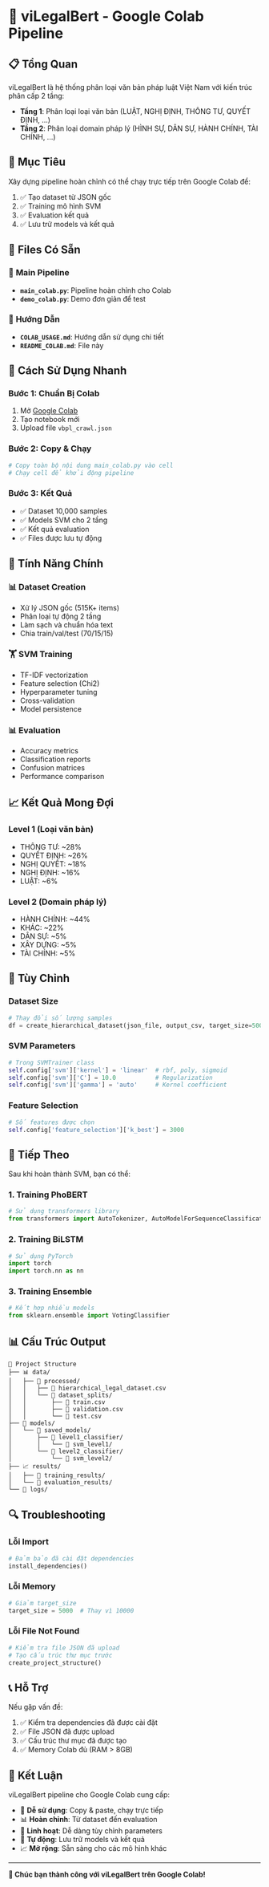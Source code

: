 # 🚀 **viLegalBert - Google Colab Pipeline**

## 📋 **Tổng Quan**

viLegalBert là hệ thống phân loại văn bản pháp luật Việt Nam với kiến trúc phân cấp 2 tầng:
- **Tầng 1**: Phân loại loại văn bản (LUẬT, NGHỊ ĐỊNH, THÔNG TƯ, QUYẾT ĐỊNH, ...)
- **Tầng 2**: Phân loại domain pháp lý (HÌNH SỰ, DÂN SỰ, HÀNH CHÍNH, TÀI CHÍNH, ...)

## 🎯 **Mục Tiêu**

Xây dựng pipeline hoàn chỉnh có thể chạy trực tiếp trên Google Colab để:
1. ✅ Tạo dataset từ JSON gốc
2. ✅ Training mô hình SVM
3. ✅ Evaluation kết quả
4. ✅ Lưu trữ models và kết quả

## 📁 **Files Có Sẵn**

### 🚀 **Main Pipeline**
- **`main_colab.py`**: Pipeline hoàn chỉnh cho Colab
- **`demo_colab.py`**: Demo đơn giản để test

### 📖 **Hướng Dẫn**
- **`COLAB_USAGE.md`**: Hướng dẫn sử dụng chi tiết
- **`README_COLAB.md`**: File này

## 🚀 **Cách Sử Dụng Nhanh**

### **Bước 1: Chuẩn Bị Colab**
1. Mở [Google Colab](https://colab.research.google.com)
2. Tạo notebook mới
3. Upload file `vbpl_crawl.json`

### **Bước 2: Copy & Chạy**
```python
# Copy toàn bộ nội dung main_colab.py vào cell
# Chạy cell để khởi động pipeline
```

### **Bước 3: Kết Quả**
- ✅ Dataset 10,000 samples
- ✅ Models SVM cho 2 tầng
- ✅ Kết quả evaluation
- ✅ Files được lưu tự động

## 🔧 **Tính Năng Chính**

### 📊 **Dataset Creation**
- Xử lý JSON gốc (515K+ items)
- Phân loại tự động 2 tầng
- Làm sạch và chuẩn hóa text
- Chia train/val/test (70/15/15)

### 🏋️ **SVM Training**
- TF-IDF vectorization
- Feature selection (Chi2)
- Hyperparameter tuning
- Cross-validation
- Model persistence

### 📊 **Evaluation**
- Accuracy metrics
- Classification reports
- Confusion matrices
- Performance comparison

## 📈 **Kết Quả Mong Đợi**

### **Level 1 (Loại văn bản)**
- THÔNG TƯ: ~28%
- QUYẾT ĐỊNH: ~26%
- NGHỊ QUYẾT: ~18%
- NGHỊ ĐỊNH: ~16%
- LUẬT: ~6%

### **Level 2 (Domain pháp lý)**
- HÀNH CHÍNH: ~44%
- KHÁC: ~22%
- DÂN SỰ: ~5%
- XÂY DỰNG: ~5%
- TÀI CHÍNH: ~5%

## 🎯 **Tùy Chỉnh**

### **Dataset Size**
```python
# Thay đổi số lượng samples
df = create_hierarchical_dataset(json_file, output_csv, target_size=5000)
```

### **SVM Parameters**
```python
# Trong SVMTrainer class
self.config['svm']['kernel'] = 'linear'  # rbf, poly, sigmoid
self.config['svm']['C'] = 10.0           # Regularization
self.config['svm']['gamma'] = 'auto'     # Kernel coefficient
```

### **Feature Selection**
```python
# Số features được chọn
self.config['feature_selection']['k_best'] = 3000
```

## 🚀 **Tiếp Theo**

Sau khi hoàn thành SVM, bạn có thể:

### **1. Training PhoBERT**
```python
# Sử dụng transformers library
from transformers import AutoTokenizer, AutoModelForSequenceClassification
```

### **2. Training BiLSTM**
```python
# Sử dụng PyTorch
import torch
import torch.nn as nn
```

### **3. Training Ensemble**
```python
# Kết hợp nhiều models
from sklearn.ensemble import VotingClassifier
```

## 📊 **Cấu Trúc Output**

```
📁 Project Structure
├── 📊 data/
│   ├── 📁 processed/
│   │   ├── 📄 hierarchical_legal_dataset.csv
│   │   └── 📁 dataset_splits/
│   │       ├── 📄 train.csv
│   │       ├── 📄 validation.csv
│   │       └── 📄 test.csv
├── 🤖 models/
│   └── 📁 saved_models/
│       ├── 📁 level1_classifier/
│       │   └── 📁 svm_level1/
│       └── 📁 level2_classifier/
│           └── 📁 svm_level2/
├── 📈 results/
│   ├── 📁 training_results/
│   └── 📁 evaluation_results/
└── 📝 logs/
```

## 🔍 **Troubleshooting**

### **Lỗi Import**
```python
# Đảm bảo đã cài đặt dependencies
install_dependencies()
```

### **Lỗi Memory**
```python
# Giảm target_size
target_size = 5000  # Thay vì 10000
```

### **Lỗi File Not Found**
```python
# Kiểm tra file JSON đã upload
# Tạo cấu trúc thư mục trước
create_project_structure()
```

## 📞 **Hỗ Trợ**

Nếu gặp vấn đề:
1. ✅ Kiểm tra dependencies đã được cài đặt
2. ✅ File JSON đã được upload
3. ✅ Cấu trúc thư mục đã được tạo
4. ✅ Memory Colab đủ (RAM > 8GB)

## 🎉 **Kết Luận**

viLegalBert pipeline cho Google Colab cung cấp:
- 🚀 **Dễ sử dụng**: Copy & paste, chạy trực tiếp
- 📊 **Hoàn chỉnh**: Từ dataset đến evaluation
- 🔧 **Linh hoạt**: Dễ dàng tùy chỉnh parameters
- 💾 **Tự động**: Lưu trữ models và kết quả
- 📈 **Mở rộng**: Sẵn sàng cho các mô hình khác

---

**🚀 Chúc bạn thành công với viLegalBert trên Google Colab!** 
